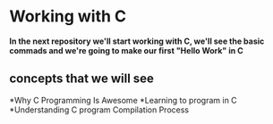 # Working with C

**In the next repository we'll start working with C, we'll see the basic commads and we're going to make our first "Hello Work" in C**

## concepts that we will see

*Why C Programming Is Awesome
*Learning to program in C 
*Understanding C program Compilation Process

